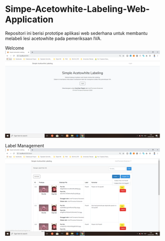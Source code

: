 # Simpe-Acetowhite-Labeling-Web-Application
Repositori ini berisi prototipe aplikasi web sederhana untuk membantu melabeli lesi acetowhite pada pemeriksaan IVA.

Welcome
![Welcome](screenshot.png)

Label Management
![Label Management](screenshot2.png)
